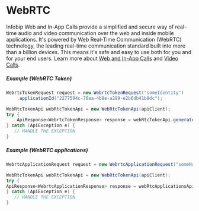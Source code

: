 WebRTC
======

Infobip Web and In-App Calls provide a simplified and secure way of real-time audio and video communication over the web and inside mobile applications. It's powered by Web Real-Time Communication (WebRTC) technology, the leading real-time communication standard built into more than a billion devices. This means it's safe and easy to use both for you and for your end users. Learn more about [Web and In-App Calls](https://www.infobip.com/docs/voice-and-video/web-and-in-app-calls) and [Video Calls](https://www.infobip.com/docs/voice-and-video/video).

##### Example (WebRTC Token)

```java
WebrtcTokenRequest request = new WebrtcTokenRequest("someIdentity")
    .applicationId("2277594c-76ea-4b8e-a299-e2b6db41b9dc");
```

```java
WebRtcTokenApi webRtcTokenApi = new WebRtcTokenApi(apiClient);
try {
    ApiResponse<WebrtcTokenResponse> response = webRtcTokenApi.generateWebrtcToken(request);
} catch (ApiException e) {
   // HANDLE THE EXCEPTION
}
```

##### Example (WebRTC applications)

```java
WebrtcApplicationRequest request = new WebrtcApplicationRequest("someName");
```

```java
WebRtcTokenApi webRtcTokenApi = new WebRtcTokenApi(apiClient);
try {
ApiResponse<WebrtcApplicationResponse> response = webRtcApplicationsApi.saveWebrtcApplication(request);
} catch (ApiException e) {
   // HANDLE THE EXCEPTION
}
```
